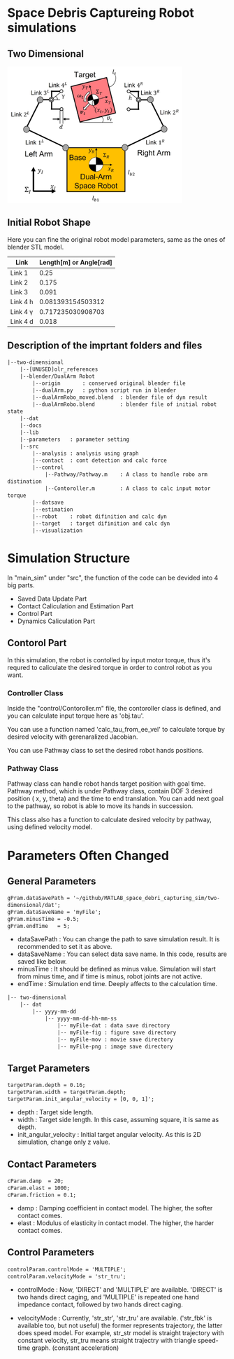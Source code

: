 # Space Debris Captureing Robot simulations
## Two Dimensional

<img src="./docs/media/simulationmodel.jpg" alt="Simulation Model" title="Simulation Model of Dual-arm Service Robot Testbet" width="400">

## Initial Robot Shape
Here you can fine the original robot model parameters, same as the ones of blender STL model.

<center>

|Link|Length[m] or Angle[rad] |
|----|----|
|Link 1| 0.25|
|Link 2| 0.175|
|Link 3| 0.091|
|Link 4 h| 0.081393154503312|
|Link 4 γ| 0.717235030908703|
|Link 4 d|0.018|

</center>


## Description of the imprtant folders and files
```
|--two-dimensional
    |--[UNUSED]olr_references
    |--blender/DualArm Robot
        |--origin       : conserved original blender file
        |--dualArm.py   : python script run in blender
        |--dualArmRobo_moved.blend  : blender file of dyn result
        |--dualArmRobo.blend        : blender file of initial robot state
    |--dat
    |--docs
    |--lib
    |--parameters   : parameter setting
    |--src
        |--analysis : analysis using graph
        |--contact  : cont detection and calc force
        |--control  
            |--Pathway/Pathway.m    : A class to handle robo arm distination
            |--Contoroller.m        : A class to calc input motor torque
        |--datsave  
        |--estimation
        |--robot    : robot difinition and calc dyn
        |--target   : target difinition and calc dyn
        |--visualization
```


# Simulation Structure
In "main_sim" under "src", the function of the code can be devided into 4 big parts. 
- Saved Data Update Part
- Contact Caliculation and Estimation Part
- Control Part
- Dynamics Caliculation Part

## Contorol Part
In this simulation, the robot is contolled by input motor torque, thus it's requred to caliculate the desired torque in order to control robot as you want. 

### Controller Class
Inside the "control/Contoroller.m" file, the contoroller class is defined, and you can calculate input torque here as 'obj.tau'. 

You can use a function named 'calc_tau_from_ee_vel' to calculate torque by desired velocity with gerenaralized Jacobian.

You can use Pathway class to set the desired robot hands positions. 

### Pathway Class
Pathway class can handle robot hands target position with goal time. Pathway method, which is under Pathway class, contain DOF 3 desired position ( x, y, theta) and the time to end translation. You can add next goal to the pathway, so robot is able to move its hands in succession.

This class also has a function to calculate desired velocity by pathway, using defined velocity model. 

# Parameters Often Changed
## General Parameters
```
gPram.dataSavePath = '~/github/MATLAB_space_debri_capturing_sim/two-dimensional/dat';
gPram.dataSaveName = 'myFile';
gPram.minusTime = -0.5;
gPram.endTime   = 5;
```
* dataSavePath : You can change the path to save simulation result. It is recommended to set it as above.
* dataSaveName : You can select data save name. In this code, results are saved like below.
* minusTime : It should be defined as minus value. Simulation will start from minus time, and if time is minus, robot joints are not active.
* endTime : Simulation end time. Deeply affects to the calculation time.
```
|-- two-dimensional
    |-- dat
        |-- yyyy-mm-dd
            |-- yyyy-mm-dd-hh-mm-ss
                |-- myFile-dat : data save directory
                |-- myFile-fig : figure save directory
                |-- myFile-mov : movie save directory
                |-- myFile-png : image save directory
```

## Target Parameters
```
targetParam.depth = 0.16;
targetParam.width = targetParam.depth;
targetParam.init_angular_velocity = [0, 0, 1]';
```
* depth : Target side length. 
* width : Target side length. In this case, assuming square, it is same as depth.
* init_angular_velocity : Initial target angular velocity. As this is 2D simulation, change only z value.

## Contact Parameters
```
cParam.damp  = 20;
cParam.elast = 1000;
cParam.friction = 0.1;
```
* damp : Damping coefficient in contact model. The higher, the softer contact comes.
* elast : Modulus of elasticity in contact model. The higher, the harder contact comes.

## Control Parameters
```
controlParam.controlMode = 'MULTIPLE'; 
controlParam.velocityMode = 'str_tru';           
```
* controlMode : Now, 'DIRECT' and 'MULTIPLE' are available. 'DIRECT' is two hands direct caging, and 'MULTIPLE' is repeated one hand impedance contact, followed by two hands direct caging.

* velocityMode : Currently, 'str_str', 'str_tru' are available. ('str_fbk' is available too, but not useful) the former represents trajectory, the latter does speed model. For example, str_str model is straight trajectory with constant velocity, str_tru means straight trajectry with triangle speed-time graph. (constant acceleration)

